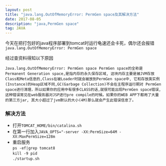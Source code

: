 ```yaml
---
layout: post
title: "java.lang.OutOfMemoryError: PermGen space及其解决方法"
date: 2017-08-05
description: "java,PermGen space"
tag: JAVA 
--- 
```


今天在把打包好的java程序部署到tomcat时运行龟速还会卡死，偶尔还会报错`java.lang.OutOfMemoryError: PermGen space`   

经过查资料得知以下原因   

```
Java.lang.OutOfMemoryError: PermGen space PermGen space的全称是Permanent Generation space,是指内存的永久保存区域, 这块内存主要是被JVM存放Class和Meta信息的,Class在被Loader时就会被放到PermGen space中, 它和存放类实例(Instance)的Heap区域不同,GC(Garbage Collection)不会在主程序运行期对 PermGen space进行清理，所以如果你的应用中有很多CLASS的话,就很可能出现PermGen space错误, 这种错误常见在web服务器对JSP进行pre compile的时候。如果你的WEB APP下都用了大量的第三方jar, 其大小超过了jvm默认的大小(4M)那么就会产生此错误信息了。
```  



### 解决方法

- 打开`TOMCAT_HOME/bin/catalina.sh`
- 在第一行加入`JAVA_OPTS="-server -XX:PermSize=64M -XX:MaxPermSize=128m `   
- 重启服务   
  `ps -ef|grep tomcat8`  
 `kill -9 pid`   
`./startup.sh `

 








  